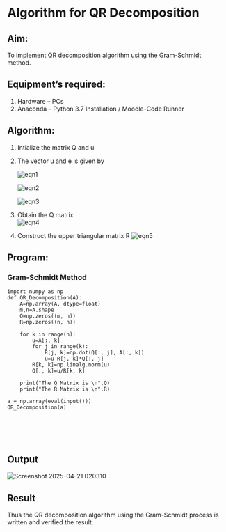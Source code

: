 # Algorithm for QR Decomposition
## Aim:
To implement QR decomposition algorithm using the Gram-Schmidt method.
## Equipment’s required:
1.	Hardware – PCs
2.	Anaconda – Python 3.7 Installation / Moodle-Code Runner
## Algorithm:
1.	Intialize the matrix Q and u
2.	The vector u and e is given by

    ![eqn1](./ex4.jpg)

    ![eqn2](./ex6.jpg)

    ![eqn3](./ex3.jpg)

3.	Obtain the Q matrix   
    ![eqn4](./ex1.jpg)
4.	Construct the upper triangular matrix R
    ![eqn5](./ex2.jpg)



## Program:
### Gram-Schmidt Method
```
import numpy as np
def QR_Decomposition(A):
    A=np.array(A, dtype=float)
    m,n=A.shape
    Q=np.zeros((m, n))
    R=np.zeros((n, n))
     
    for k in range(n):
        u=A[:, k]
        for j in range(k):
            R[j, k]=np.dot(Q[:, j], A[:, k])
            u=u-R[j, k]*Q[:, j]
        R[k, k]=np.linalg.norm(u)
        Q[:, k]=u/R[k, k]
        
    print("The Q Matrix is \n",Q)
    print("The R Matrix is \n",R)
    
a = np.array(eval(input()))
QR_Decomposition(a)






```

## Output

![Screenshot 2025-04-21 020310](https://github.com/user-attachments/assets/f899b23c-e021-48df-bfb9-1ff250b5d74f)



## Result
Thus the QR decomposition algorithm using the Gram-Schmidt process is written and verified the result.
